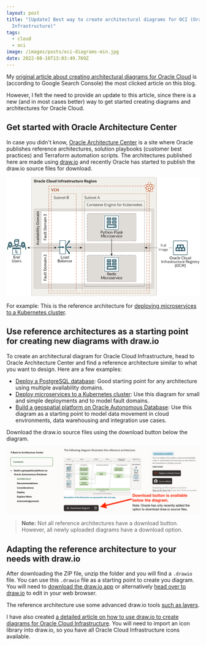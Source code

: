 ```yaml
---
layout: post
title: "[Update] Best way to create architectural diagrams for OCI (Oracle Cloud
  Infrastructure)"
tags:
  - cloud
  - oci
image: /images/posts/oci-diagrams-min.jpg
date: 2022-08-16T13:03:49.769Z
---
```

My [original article about creating architectural diagrams for Oracle Cloud](https://maximilian.tech/2020/11/27/draw-io-starter-template-for-oci-oracle-cloud-infrastructure/) is (according to Google Search Console) the most clicked article on this blog. 

However, I felt the need to provide an update to this article, since there is a new (and in most cases better) way to get started creating diagrams and architectures for Oracle Cloud.

## Get started with Oracle Architecture Center

In case you didn't know, [Oracle Architecture Center](https://docs.oracle.com/solutions/) is a site where Oracle publishes reference architectures, solution playbooks (customer best practices) and Terraform automation scripts. The architectures published here are made using [draw.io](https://www.diagrams.net/) and recently Oracle has started to publish the draw.io source files for download. 

![Microservices Kubernetes Architectural Diagram for Oracle Cloud Infrastructure (OCI)](/images/posts/microservices-oci.png "Oracle Cloud Architectural Diagram for Oracle Container Engine (OKE) for Kubernetes")

For example: This is the reference architecture for [deploying microservices to a Kubernetes cluster](https://docs.oracle.com/en/solutions/deploy-microservices/index.html#GUID-3BB86E87-11C6-4DF1-8CA9-1FD385A9B9E9). 

## Use reference architectures as a starting point for creating new diagrams with draw.io

To create an architectural diagram for Oracle Cloud Infrastructure, head to Oracle Architecture Center and find a reference architecture similar to what you want to design. Here are a few examples:

* [Deploy a PostgreSQL database](<* https://docs.oracle.com/en/solutions/deploy-postgresql-db/index.html#GUID-BF3D244B-C261-41DD-A2CF-6FCC2D698A9D>): Good starting point for any architecture using multiple availability domains.
* [Deploy microservices to a Kubernetes cluster](<* https://docs.oracle.com/en/solutions/deploy-microservices/index.html#GUID-3BB86E87-11C6-4DF1-8CA9-1FD385A9B9E9>): Use this diagram for small and simple deployments and to model fault domains.
* [Build a geospatial platform on Oracle Autonomous Database](<* https://docs.oracle.com/en/solutions/geospatial-platform-adw/index.html#GUID-6BA1059C-9771-4E1F-A265-3E0FE9F2B103>): Use this diagram as a starting point to model data movement in cloud environments, data warehousing and integration use cases. 

Download the draw.io source files using the download button below the diagram.

![Download diagram source files from Oracle Architecture Center](/images/posts/download-architectural-diagram.png "Download diagram source files from Oracle Architecture Center")

> **Note:** Not all reference architectures have a download button. However, all newly uploaded diagrams have a download option. 

## Adapting the reference architecture to your needs with draw.io

After downloading the ZIP file, unzip the folder and you will find a `.drawio` file. You can use this `.drawio` file as a starting point to create you diagram. You will need to [download the draw.io app](https://www.diagrams.net/) or alternatively [head over to draw.io](https://app.diagrams.net/) to edit in your web browser.

The reference architecture use some advanced draw.io tools [such as layers](https://www.diagrams.net/doc/layers). 

I have also created [a detailed article on how to use draw.io to create diagrams for Oracle Cloud Infrastructure](https://maximilian.tech/2020/11/27/draw-io-starter-template-for-oci-oracle-cloud-infrastructure/). You will  need to import an icon library into draw.io, so you have all Oracle Cloud Infrastructure icons available.